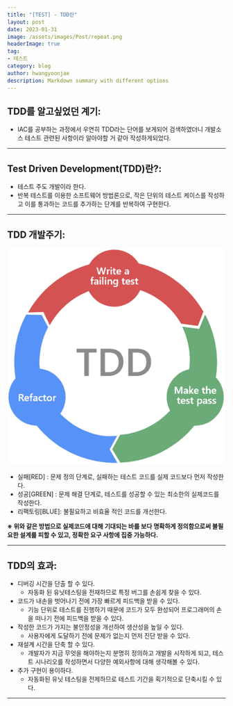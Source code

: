 ```yaml
---
title: "[TEST] - TDD란"
layout: post
date: 2023-01-31
image: /assets/images/Post/repeat.png
headerImage: true
tag:
- 테스트
category: blog
author: hwangyoonjae
description: Markdown summary with different options
---
```


## TDD를 알고싶었던 계기:
- IAC를 공부하는 과정에서 우연히 TDD라는 단어를 보게되어 검색하였더니 개발소스 테스트 관련된 사항이라 알아야할 거 같아 작성하게되었다.

* * *

## Test Driven Development(TDD)란?:
- 테스트 주도 개발이라 한다.
- 반복 테스트를 이용한 소프트웨어 방법론으로, 작은 단위의 테스트 케이스를 작성하고 이를 통과하는 코드를 추가하는 단계를 반복하여 구현한다.

* * *

## TDD 개발주기:
[![텍스트](/assets/images/TEST/TDD%20%EA%B0%9C%EB%B0%9C%EC%A3%BC%EA%B8%B0.PNG)](/assets/images/TEST/TDD%20%EA%B0%9C%EB%B0%9C%EC%A3%BC%EA%B8%B0.PNG)

- 실패[RED] : 문제 정의 단계로, 실패하는 테스트 코드를 실제 코드보다 먼저 작성한다.
- 성공[GREEN] : 문제 해결 단계로, 테스트를 성공할 수 있는 최소한의 실제코드를 작성한다.
- 리팩토링[BLUE]: 불필요하고 비효율 적인 코드를 개선한다.

**※ 위와 같은 방법으로 실제코드에 대해 기대되는 바를 보다 명확하게 정의함으로써 불필요한 설계를 피할 수 있고, 정확한 요구 사항에 집중 가능하다.**

* * *

## TDD의 효과:
- 디버깅 시간을 단출 할 수 있다.
  - 자동화 된 유닛테스팅을 전재하므로 특정 버그를 손쉽게 찾을 수 있다. 
- 코드가 내손을 벗어나기 전에 가장 빠르게 피드백을 받을 수 있다.
  - 기능 단위로 테스트를 진행하기 때문에 코드가 모두 완성되어 프로그래머의 손을 떠나기 전에 피드백을 받을 수 있다.
- 작성한 코드가 가지는 불안정성을 개선하여 생산성을 높일 수 있다.
  - 사용자에게 도달하기 전에 문제가 없는지 먼저 진단 받을 수 있다.
- 재설계 시간을 단축 할 수 있다.
  - 개발자가 지금 무엇을 해야하는지 분명히 정의하고 개발을 시작하게 되고, 테스트 시나리오를 작성하면서 다양한 예외사항에 대해 생각해볼 수 있다.
- 추가 구현이 용이하다.
  - 자동화된 유닛 테스팅을 전제하므로 테스트 기간을 획기적으로 단축시킬 수 있다.

* * *